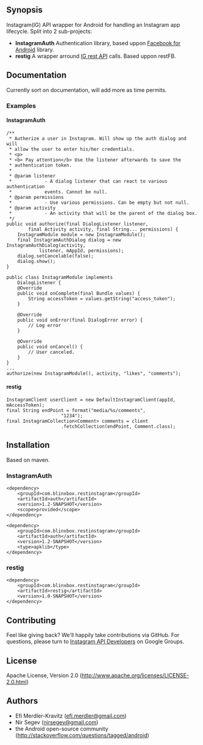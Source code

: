 ## Synopsis
Instagram(IG) API wrapper for Android for handling an Instagram app lifecycle. Split into 2 sub-projects:

 * **InstagramAuth** Authentication library, based uppon [Facebook for Android](https://github.com/facebook/facebook-android-sdk) library.
 * **restig** A wrapper arround [IG rest API](http://instagram.com/developer/) calls. Based uppon restFB.


## Documentation
Currently sort on documentation, will add more as time permits.
### Examples
#### InstagramAuth
	/**
	 * Autherize a user in Instagram. Will show up the auth dialog and will
	 * allow the user to enter his/her credentials.
	 * <p>
	 * <b> Pay attention</b> Use the listener afterwards to save the
	 * authentication token.
	 * 
	 * @param listener
	 *            - A dialog listener that can react to various authentication
	 *            events. Cannot be null.
	 * @param permissions
	 *            - Use various permissions. Can be empty but not null.
	 * @param activity
	 *            - An activity that will be the parent of the dialog box.
	 */
	public void authorize(final DialogListener listener,
			final Activity activity, final String... permissions) {
		InstagramModule module = new InstagramModule();
		final InstagramAuthDialog dialog = new InstagramAuthDialog(activity,
				listener, mAppId, permissions);
		dialog.setCancelable(false);
		dialog.show();
	}
	
	public class InstagramModule implements
		DialogListener {
		@Override
		public void onComplete(final Bundle values) {
			String accessToken = values.getString("access_token");
		}

		@Override
		public void onError(final DialogError error) {
			// Log error
		}

		@Override
		public void onCancel() {
			// User canceled.
		}
	}
	...
	authorize(new InstagramModule(), activity, "likes", "comments");

#### restig
	InstagramClient userClient = new DefaultInstagramClient(appId, mAccessToken);
	final String endPoint = format("media/%s/comments",
						"1234");
	final InstagramCollection<Comment> comments = client
						.fetchCollection(endPoint, Comment.class);
## Installation
Based on maven.
### InstagramAuth
	<dependency>
		<groupId>com.blinxbox.restinstagram</groupId>
		<artifactId>auth</artifactId>
		<version>1.2-SNAPSHOT</version>
		<scope>provided</scope>
	</dependency>

	<dependency>
		<groupId>com.blinxbox.restinstagram</groupId>
		<artifactId>auth</artifactId>
		<version>1.2-SNAPSHOT</version>
		<type>apklib</type>
	</dependency>
### restig
	<dependency>
		<groupId>com.blinxbox.restinstagram</groupId>
		<artifactId>restig</artifactId>
		<version>1.0-SNAPSHOT</version>
	</dependency>
	
## Contributing
Feel like giving back? We'll happily take contributions via GitHub. For questions, please turn to [Instagram API Developers](https://groups.google.com/forum/?fromgroups#!forum/instagram-api-developers) on Google Groups.

## License
Apache License, Version 2.0 (http://www.apache.org/licenses/LICENSE-2.0.html)

## Authors
 * Efi Merdler-Kravitz (efi.merdler@gmail.com)
 * Nir Segev (nirsegev@gmail.com)
 * the Android open-source community (http://stackoverflow.com/questions/tagged/android)